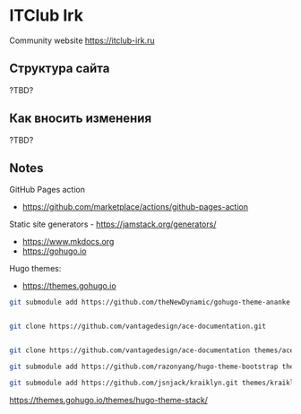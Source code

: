 # ITClub Irk

Community website https://itclub-irk.ru

## Структура сайта

?TBD?

## Как вносить изменения

?TBD?

## Notes

GitHub Pages action

- <https://github.com/marketplace/actions/github-pages-action>

Static site generators - <https://jamstack.org/generators/>

- <https://www.mkdocs.org>
- <https://gohugo.io>



Hugo themes:

- <https://themes.gohugo.io>


```sh
git submodule add https://github.com/theNewDynamic/gohugo-theme-ananke themes/anank


git clone https://github.com/vantagedesign/ace-documentation.git


git clone https://github.com/vantagedesign/ace-documentation themes/ace-documentation

git submodule add https://github.com/razonyang/hugo-theme-bootstrap themes/hugo-theme-bootstrap

git submodule add https://github.com/jsnjack/kraiklyn.git themes/kraiklyn
```

<https://themes.gohugo.io/themes/hugo-theme-stack/>


